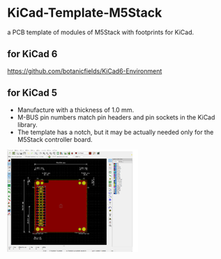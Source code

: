 # KiCad-Template-M5Stack
a PCB template of modules of M5Stack with footprints for KiCad.

## for KiCad 6
https://github.com/botanicfields/KiCad6-Environment

## for KiCad 5
- Manufacture with a thickness of 1.0 mm.
- M-BUS pin numbers match pin headers and pin sockets in the KiCad library.
- The template has a notch, but it may be actually needed only for the M5Stack controller board.

<img src="./image/bf-021.png" width=300>

